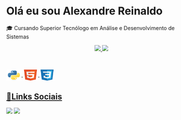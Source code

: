 #  Olá eu sou Alexandre Reinaldo
🎓 Cursando Superior Tecnólogo em Análise e Desenvolvimento de Sistemas
<div align="center">
  <a href="https://github.com/xandyreinaldo">
  <img height="180em" src="https://github-readme-stats.vercel.app/api?username=xandyreinaldo&show_icons=true&theme=dracula&include_all_commits=true&count_private=true"/>
  <img height="180em" src="https://github-readme-stats.vercel.app/api/top-langs/?username=xandyreinaldo&layout=compact&langs_count=7&theme=dracula"/>
</div>
  
  ##
  
<div style="display: inline_block"><br>
  <img align="center" alt="Rafa-Python" height="30" width="40" src="https://raw.githubusercontent.com/devicons/devicon/master/icons/python/python-original.svg">
  <img align="center" alt="Rafa-HTML" height="30" width="40" src="https://raw.githubusercontent.com/devicons/devicon/master/icons/html5/html5-original.svg">
  <img align="center" alt="Rafa-CSS" height="30" width="40" src="https://raw.githubusercontent.com/devicons/devicon/master/icons/css3/css3-original.svg">

  
   <h2> 🔗Links Sociais</h1>
  
  <a href="https://instagram.com/xandyreinaldo" target="_blank"><img src="https://img.shields.io/badge/-Instagram-%23E4405F?style=for-the-badge&logo=instagram&logoColor=white" target="_blank"></a>
  <a href="https://www.linkedin.com/in/xandy-reinaldo-b1060587" target="_blank"><img src="https://img.shields.io/badge/-LinkedIn-%230077B5?style=for-the-badge&logo=linkedin&logoColor=white" target="_blank"></a>
